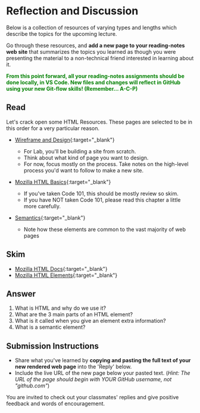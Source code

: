 # Reflection and Discussion

Below is a collection of resources of varying types and lengths which describe the topics for the upcoming lecture.

Go through these resources, and **add a new page to your reading-notes web site** that summarizes the topics you learned as though you were presenting the material to a non-technical friend interested in learning about it.

<strong style="color: green">From this point forward, all your reading-notes assignments should be done locally, in VS Code. New files and changes will reflect in GitHub using your new Git-flow skills! (Remember... A-C-P)</strong>

## Read

Let's crack open some HTML Resources. These pages are selected to be in this order for a very particular reason.

* [Wireframe and Design](https://careerfoundry.com/en/blog/ux-design/how-to-create-your-first-wireframe/){:target="_blank"}
  * For Lab, you'll be building a site from scratch.
  * Think about what kind of page you want to design.
  * For now, focus mostly on the process. Take notes on the high-level process you'd want to follow to make a new site.

* [Mozilla HTML Basics](https://developer.mozilla.org/en-US/docs/Learn/Getting_started_with_the_web/HTML_basics){:target="_blank"}
  * If you've taken Code 101, this should be mostly review so skim.
  * If you have NOT taken Code 101, please read this chapter a little more carefully.

* [Semantics](https://developer.mozilla.org/en-US/docs/Glossary/Semantics){:target="_blank"}
  * Note how these elements are common to the vast majority of web pages

## Skim

* [Mozilla HTML Docs](https://developer.mozilla.org/en-US/docs/Web/HTML){:target="_blank"}
* [Mozilla HTML Elements](https://developer.mozilla.org/en-US/docs/Web/HTML/Element){:target="_blank"}

## Answer

1. What is HTML and why do we use it?
2. What are the 3 main parts of an HTML element?
3. What is it called when you give an element extra information?
4. What is a semantic element?


## Submission Instructions

* Share what you've learned by **copying and pasting the full text of your new rendered web page** into the 'Reply' below.
* Include the live URL of the new page below your pasted text. (*Hint: The URL of the page should begin with YOUR GitHub username, not "github.com"*)

You are invited to check out your classmates' replies and give positive feedback and words of encouragement.
